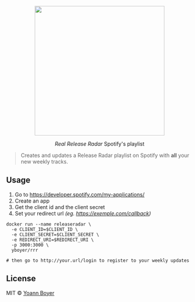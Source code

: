 <p align="center">
  <a href="https://hub.docker.com/r/yboyer/rrr/">
    <img height="350" src="https://raw.githubusercontent.com/yboyer/realreleaseradar/master/.github/cover.jpg">
  </a>
  <p align="center"><i>Real Release Radar</i> Spotify's playlist</p>
</p>

> Creates and updates a Release Radar playlist on Spotify with **all** your new weekly tracks.

## Usage
1. Go to https://developer.spotify.com/my-applications/
2. Create an app
3. Get the client id and the client secret
4. Set your redirect url _(eg. https://exemple.com/callback)_

```shell
docker run --name releaseradar \
  -e CLIENT_ID=$CLIENT_ID \
  -e CLIENT_SECRET=$CLIENT_SECRET \
  -e REDIRECT_URI=$REDIRECT_URI \
  -p 3000:3000 \
  yboyer/rrr

# then go to http://your.url/login to register to your weekly updates
```

## License
MIT © [Yoann Boyer](http://yoannboyer.com)
